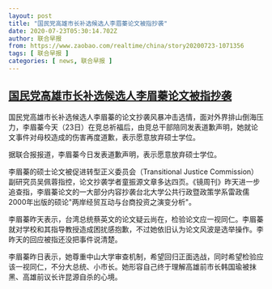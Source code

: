 ```yaml
---
layout: post
title: "国民党高雄市长补选候选人李眉蓁论文被指抄袭"
date: 2020-07-23T05:30:14.702Z
author: 联合早报
from: https://www.zaobao.com/realtime/china/story20200723-1071356
tags: [ 联合早报 ]
categories: [ news, 联合早报 ]
---
```

<!--1595509620000-->
[国民党高雄市长补选候选人李眉蓁论文被指抄袭](https://www.zaobao.com/realtime/china/story20200723-1071356)
------

<div>
<p>国民党高雄市长补选候选人李眉蓁的论文抄袭风暴冲击选情，面对外界排山倒海压力，李眉蓁今天（23日）在竞总祈福后，由竞总干部陪同发表道歉声明，她就论文事件对母校造成的伤害再度道歉，表示愿意放弃硕士学位。</p><p>据联合报报道，李眉蓁今日发表道歉声明，表示愿意放弃硕士学位。</p><p>李眉蓁的硕士论文被促进转型正义委员会（Transitional Justice Commission）副研究员吴佩蓉指控，论文抄袭学者童振源文章多达四页。《镜周刊》昨天进一步追查指，李眉蓁论文的一大部分内容抄袭台北大学公共行政暨政策学系雷政儒2000年出版的硕论"两岸经贸互动与台商投资之演变分析"。</p><section id="imu"><div id="dfp-ad-imu1-wrapper" class="dfp-tag-wrapper"><div id="dfp-ad-imu1" class="dfp-tag-wrapper"></div></div></section><p>李眉蓁昨天表示，台湾总统蔡英文的论文疑云尚在，检验论文应一视同仁。李眉蓁就对学校和其指导教授造成困扰感抱歉，不过她依旧认为论文风波是选举操作。李昨天的回应被指还没把事件说清楚。</p><p>李眉蓁昨日表示，她尊重中山大学审查机制，希望回归正面选战，同时希望检验应该一视同仁，不分大总统、小市长。她形容自己终于理解高雄前市长韩国瑜被抹黑、高雄前议长许昆源自杀的心境。</p><div id="innity-in-post"></div><div id="dfp-ad-midarticlespecial-wrapper" class="dfp-tag-wrapper"><div id="dfp-ad-midarticlespecial" class="dfp-tag-wrapper"></div></div>
</div>
